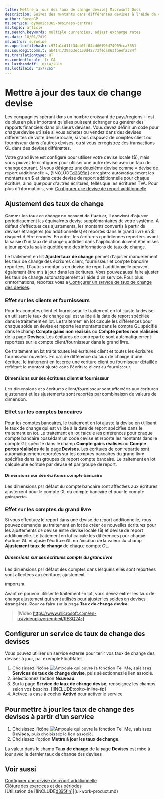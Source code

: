 ```yaml
---
title: Mettre à jour des taux de change devise| Microsoft Docs
description: Suivez des montants dans différentes devises à l'aide de codes devise, et laissez Business Central ajuster les taux de change des écritures reportées avec un service externe.
author: SorenGP
ms.service: dynamics365-business-central
ms.topic: article
ms.search.keywords: multiple currencies, adjust exchange rates
ms.date: 10/01/2019
ms.author: sgroespe
ms.openlocfilehash: c971a3cd11f34db0ff04cd66096d74909cca3651
ms.sourcegitcommit: ab4141739a53ec100d42773f0da863fbeefa384f
ms.translationtype: HT
ms.contentlocale: fr-CA
ms.lasthandoff: 10/14/2019
ms.locfileid: "2577265"
---
```

# <a name="update-currency-exchange-rates"></a>Mettre à jour des taux de change devise
Les compagnies opérant dans un nombre croissant de pays/régions, il est de plus en plus important qu'elles puissent échanger ou générer des rapports financiers dans plusieurs devises. Vous devez définir un code pour chaque devise utilisée si vous achetez ou vendez dans des devises différentes de votre devise locale, si vous disposez de comptes client ou fournisseur dans d'autres devises, ou si vous enregistrez des transactions GL dans des devises différentes.

Votre grand livre est configuré pour utiliser votre devise locale ($), mais vous pouvez le configurer pour utiliser une autre devise avec un taux de change courant. Si vous désignez une deuxième devise comme « devise de report additionnelle », [!INCLUDE[d365fin](includes/d365fin_md.md)] enregistre automatiquement les montants en $ et dans cette devise de report additionnelle pour chaque écriture, ainsi que pour d'autres écritures, telles que les écritures TVA. Pour plus d'informations, voir [Configurer une devise de report additionnelle](finance-how-setup-additional-currencies.md).

## <a name="adjusting-exchange-rates"></a>Ajustement des taux de change
Comme les taux de change ne cessent de fluctuer, il convient d'ajuster périodiquement les équivalents devise supplémentaires de votre système. À défaut d'effectuer ces ajustements, les montants convertis à partir de devises étrangères (ou additionnelles) et reportés dans le grand livre en $ risquent d'être erronés. En outre, les écritures quotidiennes reportées avant la saisie d'un taux de change quotidien dans l'application doivent être mises à jour après la saisie quotidienne des informations de taux de change.

Le traitement en lot **Ajuster taux de change** permet d'ajuster manuellement les taux de change des écritures client, fournisseur et compte bancaire reportées. D'autres montants en devise de report additionnelle peuvent également être mis à jour dans les écritures. Vous pouvez aussi faire ajuster les taux de change automatiquement à l'aide d'un service. Pour plus d'informations, reportez vous à [Configurer un service de taux de change des devises](finance-how-update-currencies.md#to-set-up-a-currency-exchange-rate-service).

### <a name="effect-on-customers-and-vendors"></a>Effet sur les clients et fournisseurs
Pour les comptes client et fournisseur, le traitement en lot ajuste la devise en utilisant le taux de change qui est valide à la date de report spécifiée dans le traitement en lot. Le traitement en lot calcule les différences pour chaque solde en devise et reporte les montants dans le compte GL spécifié dans le champ **Compte gains non réalisés** ou **Compte pertes non réalisées** de la page **Devises**. Les écritures de contrepartie sont automatiquement reportées sur le compte client/fournisseur dans le grand livre.

Ce traitement en lot traite toutes les écritures client et toutes les écritures fournisseur ouvertes. En cas de différence du taux de change d'une écriture, le traitement en lot crée une écriture client ou fournisseur détaillée reflétant le montant ajusté dans l'écriture client ou fournisseur.

#### <a name="dimensions-on-customer-and-vendor-ledger-entries"></a>Dimensions sur des écritures client et fournisseur
Les dimensions des écritures client/fournisseur sont affectées aux écritures ajustement et les ajustements sont reportés par combinaison de valeurs de dimension.

### <a name="effect-on-bank-accounts"></a>Effet sur les comptes bancaires
Pour les comptes bancaires, le traitement en lot ajuste la devise en utilisant le taux de change qui est valide à la date de report spécifiée dans le traitement en lot. Le traitement en lot calcule les différences pour chaque compte bancaire possédant un code devise et reporte les montants dans le compte GL spécifié dans le champ **Compte gains réalisés** ou **Compte pertes réalisées** de la page **Devises**. Les écritures de contrepartie sont automatiquement reportées sur les comptes bancaires du grand livre spécifiés dans les groupes de report compte bancaire. Le traitement en lot calcule une écriture par devise et par groupe de report.

#### <a name="dimensions-on-bank-account-entries"></a>Dimensions sur des écritures compte bancaire
Les dimensions par défaut du compte bancaire sont affectées aux écritures ajustement pour le compte GL du compte bancaire et pour le compte gain/perte.

### <a name="effect-on-gl-accounts"></a>Effet sur les comptes du grand livre
Si vous effectuez le report dans une devise de report additionnelle, vous pouvez demander au traitement en lot de créer de nouvelles écritures pour les ajustements de devise entre devise locale ($) et devise de report additionnelle. Le traitement en lot calcule les différences pour chaque écriture GL et ajuste l'écriture GL en fonction de la valeur du champ **Ajustement taux de change** de chaque compte GL.

##### <a name="dimensions-on-gl-account-entries"></a>Dimensions sur des écritures compte du grand livre
Les dimensions par défaut des comptes dans lesquels elles sont reportées sont affectées aux écritures ajustement.

> [!Important]
> Avant de pouvoir utiliser le traitement en lot, vous devez entrer les taux de change ajustement qui sont utilisés pour ajuster les soldes en devises étrangères. Pour ce faire sur la page **Taux de change devise**.

> [!Video https://www.microsoft.com/en-us/videoplayer/embed/RE3Q24s]

## <a name="to-set-up-a-currency-exchange-rate-service"></a>Configurer un service de taux de change des devises
Vous pouvez utiliser un service externe pour tenir vos taux de change des devises à jour, par exemple FloatRates.

1. Choisissez l'icône ![Ampoule qui ouvre la fonction Tell Me](media/ui-search/search_small.png "Dites-moi ce que vous voulez faire"), saisissez **Services de taux de change devise**, puis sélectionnez le lien associé.
2. Sélectionnez l'action **Nouveau**.
3. Sur la page **Service de taux de change devise**, renseignez les champs selon vos besoins. [!INCLUDE[tooltip-inline-tip](includes/tooltip-inline-tip_md.md)]
4. Activez la case à cocher **Activé** pour activer le service.

## <a name="to-update-currency-exchange-rates-through-a-service"></a>Pour mettre à jour les taux de change des devises à partir d'un service
1. Choisissez l'icône ![Ampoule qui ouvre la fonction Tell Me](media/ui-search/search_small.png "Dites-moi ce que vous voulez faire"), saisissez **Devises**, puis choisissez le lien associé.
2. Choisissez l'option **Mettre à jour les taux de change**.

La valeur dans le champ **Taux de change** de la page **Devises** est mise à jour avec le dernier taux de change des devises.

## <a name="see-also"></a>Voir aussi
[Configurer une devise de report additionnelle](finance-how-setup-additional-currencies.md)  
[Clôture des exercices et des périodes](year-close-years-periods.md)  
[Utilisation de [!INCLUDE[d365fin](includes/d365fin_md.md)]](ui-work-product.md)
